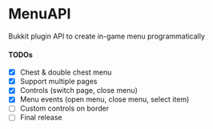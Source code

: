 # MenuAPI
Bukkit plugin API to create in-game menu programmatically

#### TODOs
 - [x] Chest & double chest menu
 - [x] Support multiple pages
 - [x] Controls (switch page, close menu)
 - [x] Menu events (open menu, close menu, select item)
 - [ ] Custom controls on border
 - [ ] Final release